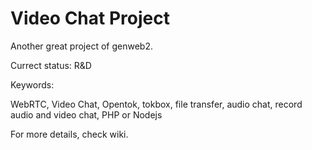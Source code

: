 Video Chat Project
==================

Another great project of genweb2.

Currect status: R&D

Keywords:

WebRTC, Video Chat, Opentok, tokbox, file transfer, audio chat, record audio and video chat, PHP or Nodejs

For more details, check wiki.


